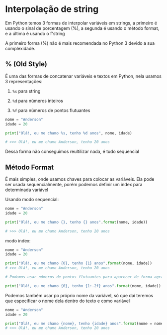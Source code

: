 # **Interpolação de string**

Em Python temos 3 formas de interpolar variáveis em strings, a primeiro é usando o sinal de porcentagem (%), a segunda é usando o método format, e a última é usando o f'string

A primeiro forma (%) não é mais recomendada no Python 3 devido a sua complexidade.

## **%** (Old Style)

É uma das formas de concatenar variáveis e textos em Python, nela usamos 3 representações:

1. `%s` para string

2. `%d` para números inteiros

3. `%f` para números de pontos flutuantes

```py
nome = "Anderson"
idade = 20

print("Olá!, eu me chamo %s, tenho %d anos", nome, idade)

# >>> Olá!, eu me chamo Anderson, tenho 20 anos
```

Dessa forma não conseguimos reultilizar nada, é tudo sequencial

## Método Format

É mais simples, onde usamos chaves para colocar as variáveis. Ela pode ser usada sequencialmente, porém podemos definir um index para determinada variável

Usando modo sequencial:

```py
nome = "Anderson"
idade = 20

print("Olá!, eu me chamo {}, tenho {} anos".format(nome, idade))

# >>> Olá!, eu me chamo Anderson, tenho 20 anos
```

modo index:

```py
nome = "Anderson"
idade = 20

print("Olá!, eu me chamo {0}, tenho {1} anos".format(nome, idade))
# >>> Olá!, eu me chamo Anderson, tenho 20 anos

# Podemos usar números de pontos flutuantes para aparecer de forma agradável ao usuário

print("Olá!, eu me chamo {0}, tenho {1:.2f} anos".format(nome, idade))
```

Podemos também usar po próprio nome da variável, só que daí teremos que especificar o nome dela dentro do texto e como variável

```py
nome = "Anderson"
idade = 20

print("Olá!, eu me chamo {nome}, tenho {idade} anos".format(nome = nome, idade = idade))
# >>> Olá!, eu me chamo Anderson, tenho 20 anos
```
